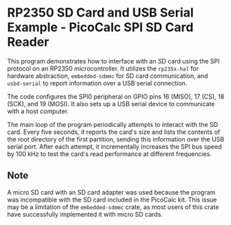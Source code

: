 # RP2350 SD Card and USB Serial Example - PicoCalc SPI SD Card Reader

This program demonstrates how to interface with an SD card using the SPI protocol on an RP2350 microcontroller. It utilizes the `rp235x-hal` for hardware abstraction, `embedded-sdmmc` for SD card communication, and `usbd-serial` to report information over a USB serial connection.

The code configures the SPI0 peripheral on GPIO pins 16 (MISO), 17 (CS), 18 (SCK), and 19 (MOSI). It also sets up a USB serial device to communicate with a host computer.

The main loop of the program periodically attempts to interact with the SD card. Every five seconds, it reports the card's size and lists the contents of the root directory of the first partition, sending this information over the USB serial port. After each attempt, it incrementally increases the SPI bus speed by 100 kHz to test the card's read performance at different frequencies.

## Note

A micro SD card with an SD card adapter was used because the program was incompatible with the SD card included in the PicoCalc kit. This issue may be a limitation of the `embedded-sdmmc` crate, as most users of this crate have successfully implemented it with micro SD cards.